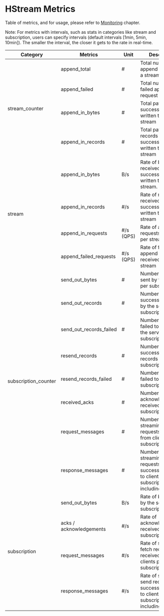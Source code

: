 # HStream Metrics

Table of metrics, and for usage, please refer to
[Monitoring](../operation/monitoring/grafana/grafana.md) chapter.

Note: For metrics with intervals, such as stats in categories like stream and
subscription, users can specify intervals (default intervals [1min, 5min,
10min]). The smaller the interval, the closer it gets to the rate in real-time.

<table>
  <thead>
    <tr>
      <th>Category<br /></th>
      <th>Metrics<br /></th>
      <th>Unit<br /></th>
      <th>Description<br /></th>
    </tr>
  </thead>
  <tbody>
    <tr>
      <td rowspan="4">stream_counter</td>
      <td>append_total<br /></td>
      <td>#<br /></td>
      <td>Total number of append requests of a stream<br /></td>
    </tr>
    <tr>
      <td>append_failed</td>
      <td>#<br /></td>
      <td>Total number of failed append request of a stream</td>
    </tr>
    <tr>
      <td>append_in_bytes</td>
      <td>#<br /></td>
      <td>Total payload bytes successfully written to the stream</td>
    </tr>
    <tr>
      <td>append_in_records</td>
      <td>#<br /></td>
      <td>Total payload records successfully written to the stream</td>
    </tr>
    <tr>
      <td rowspan="4">stream</td>
      <td>append_in_bytes</td>
      <td>B/s<br /></td>
      <td>
        Rate of bytes received and successfully written to the stream.<br />
      </td>
    </tr>
    <tr>
      <td>append_in_records</td>
      <td>#/s <br /></td>
      <td>Rate of records received and successfully written to the stream</td>
    </tr>
    <tr>
      <td>append_in_requests</td>
      <td>#/s (QPS)</td>
      <td>Rate of append requests received per stream<br /></td>
    </tr>
    <tr>
      <td>append_failed_requests</td>
      <td>#/s (QPS)</td>
      <td>Rate of failed append requests received per stream</td>
    </tr>
    <tr>
      <td rowspan="8">subscription_counter</td>
      <td>send_out_bytes</td>
      <td>#</td>
      <td>Number of bytes sent by the server per subscription</td>
    </tr>
    <tr>
      <td>send_out_records</td>
      <td>#</td>
      <td>Number of records successfully sent by the server per subscription</td>
    </tr>
    <tr>
      <td>send_out_records_failed</td>
      <td>#</td>
      <td>Number of records failed to send by the server per subscription</td>
    </tr>
    <tr>
      <td>resend_records</td>
      <td>#</td>
      <td>Number of successfully resent records per subscription</td>
    </tr>
    <tr>
      <td>resend_records_failed</td>
      <td>#</td>
      <td>Number of records failed to resend per subscription</td>
    </tr>
    <tr>
      <td>received_acks</td>
      <td>#</td>
      <td>Number of acknowledgements received per subscription</td>
    </tr>
    <tr>
      <td>request_messages</td>
      <td>#</td>
      <td>Number of streaming fetch requests received from clients per subscription</td>
    </tr>
    <tr>
      <td>response_messages</td>
      <td>#</td>
      <td>Number of streaming send requests successfully sent to clients per subscription, including resends</td>
    </tr>
    <tr>
      <td rowspan="4">subscription</td>
      <td>send_out_bytes</td>
      <td>B/s</td>
      <td>Rate of bytes sent by the server per subscription</td>
    </tr>
    <tr>
      <td>acks / acknowledgements<br /></td>
      <td>#/s</td>
      <td>Rate of acknowledgements received per subscription</td>
    </tr>
    <tr>
      <td>request_messages</td>
      <td>#/s</td>
      <td>Rate of streaming fetch requests received from clients per subscription<br /></td>
    </tr>
    <tr>
      <td>response_messages</td>
      <td>#/s</td>
      <td>Rate of streaming send requests successfully sent to clients per subscription, including resends</td>
    </tr>
  </tbody>
</table>
